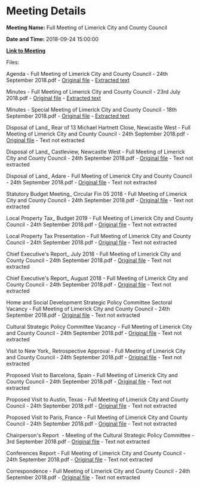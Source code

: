 # Meeting Details

**Meeting Name:** Full Meeting of Limerick City and County Council

**Date and Time:** 2018-09-24 15:00:00

**[Link to Meeting](https://www.limerick.ie/council/whats-on/full-meeting-limerick-city-and-county-council-24)**

Files: 

Agenda - Full Meeting of Limerick City and County Council - 24th September 2018.pdf - [Original file](https://www.limerick.ie/sites/default/files/media/documents/2018-09/00%20Agenda%20September%20Meeting%20240918.pdf) - [Extracted text](./Agenda%20-%C2%A0Full%20Meeting%20of%20Limerick%20City%20and%20County%20Council%20-%2024th%20September%202018.md)

Minutes - Full Meeting of Limerick City and County Council - 23rd July 2018.pdf - [Original file](https://www.limerick.ie/sites/default/files/media/documents/2018-09/01Minutes%20-%20July%202018%20Council%20Meeting%20v2.pdf) - [Extracted text](./Minutes%20-%C2%A0Full%20Meeting%20of%20Limerick%20City%20and%20County%20Council%20-%2023rd%20July%202018.md)

Minutes - Special Meeting of Limerick City and County Council - 18th September 2018.pdf - [Original file](https://www.limerick.ie/sites/default/files/media/documents/2018-09/01%20%28b%29%20Minutes%20-%20Special%20Meeting%20180918.pdf) - [Extracted text](./Minutes%20-%20Special%20Meeting%20of%20Limerick%20City%20and%20County%20Council%20-%2018th%20September%202018.md)

Disposal of Land_ Rear of 13 Michael Hartnett Close, Newcastle West - Full Meeting of Limerick City and County Council - 24th September 2018.pdf - [Original file](https://www.limerick.ie/sites/default/files/media/documents/2018-09/02%20%28a%29%20Disposal%20of%20Land%20-%20Rear%20of%2013%20Michael%20Hartnett%20Close%2C%20Newcastle%20West.pdf) - Text not extracted

Disposal of Land_ Castleview, Newcastle West - Full Meeting of Limerick City and County Council - 24th September 2018.pdf - [Original file](https://www.limerick.ie/sites/default/files/media/documents/2018-09/02%20%28b%29%20Disposal%20of%20Land%20-%20Castleview%2C%20Newcastle%20West.pdf) - Text not extracted

Disposal of Land_ Adare - Full Meeting of Limerick City and County Council - 24th September 2018.pdf - [Original file](https://www.limerick.ie/sites/default/files/media/documents/2018-09/02%20%28c%29%20%20Disposal%20of%20Land%20-%20Adare.pdf) - Text not extracted

Statutory Budget Meeting_ Circular Fin 05 2018 - Full Meeting of Limerick City and County Council - 24th September 2018.pdf - [Original file](https://www.limerick.ie/sites/default/files/media/documents/2018-09/03%20%28a%29%20Statutory%20Budget%20Meeting%20-%20Circular%20Fin%2005%202018.pdf) - Text not extracted

Local Property Tax_ Budget 2019 - Full Meeting of Limerick City and County Council - 24th September 2018.pdf - [Original file](https://www.limerick.ie/sites/default/files/media/documents/2018-09/03%20%28b%29%20Local%20Property%20Tax%20-%20Budget%202019.pdf) - Text not extracted

Local Property Tax Presentation - Full Meeting of Limerick City and County Council - 24th September 2018.pdf - [Original file](https://www.limerick.ie/sites/default/files/media/documents/2018-09/SPR-MS-0118092511030%20Local%20Property%20tax%20Pres.pdf) - Text not extracted

Chief Executive's Report_ July 2018 - Full Meeting of Limerick City and County Council - 24th September 2018.pdf - [Original file](https://www.limerick.ie/sites/default/files/media/documents/2018-09/03%20%28c%29%20%28i%29%20Chief%20Executive%27s%20Report%20-%20July%202018.pdf) - Text not extracted

Chief Executive's Report_ August 2018 - Full Meeting of Limerick City and County Council - 24th September 2018.pdf - [Original file](https://www.limerick.ie/sites/default/files/media/documents/2018-09/03%20%28c%29%20%28ii%29%20Chief%20Executive%27s%20Report%20-%20August%202018.pdf) - Text not extracted

Home and Social Development Strategic Policy Committee Sectoral Vacancy - Full Meeting of Limerick City and County Council - 24th September 2018.pdf - [Original file](https://www.limerick.ie/sites/default/files/media/documents/2018-09/03%20%28e%29%20Home%20and%20Social%20Development%20Strategic%20Policy%20Committee%20Sectoral%20Vacancy.pdf) - Text not extracted

Cultural Strategic Policy Committee Vacancy - Full Meeting of Limerick City and County Council - 24th September 2018.pdf - [Original file](https://www.limerick.ie/sites/default/files/media/documents/2018-09/03%20%28f%29%20Cultural%20Strategic%20Policy%20Committee%20Vacancy.pdf) - Text not extracted

Visit to New York_ Retrospective Approval - Full Meeting of Limerick City and County Council - 24th September 2018.pdf - [Original file](https://www.limerick.ie/sites/default/files/media/documents/2018-09/03%20%28g%29%20%28i%29%20Visit%20to%20New%20York%20-%20Retrospective%20Approval.pdf) - Text not extracted

Proposed Visit to Barcelona, Spain - Full Meeting of Limerick City and County Council - 24th September 2018.pdf - [Original file](https://www.limerick.ie/sites/default/files/media/documents/2018-09/03%20%28g%29%20%28ii%29%20Proposed%20Visit%20to%20Barcelona%2C%20Spain.pdf) - Text not extracted

Proposed Visit to Austin, Texas - Full Meeting of Limerick City and County Council - 24th September 2018.pdf - [Original file](https://www.limerick.ie/sites/default/files/media/documents/2018-09/03%20%28g%29%20%28iii%29%20Proposed%20Visit%20to%20Austin%2C%20Texas.pdf) - Text not extracted

Proposed Visit to Paris, France - Full Meeting of Limerick City and County Council - 24th September 2018.pdf - [Original file](https://www.limerick.ie/sites/default/files/media/documents/2018-09/03%20%28g%29%20%28iv%29%20Proposed%20Visit%20to%20Paris%2C%20France.pdf) - Text not extracted

Chairperson's Report  - Meeting of the Cultural Strategic Policy Committee - 3rd September 2018.pdf - [Original file](https://www.limerick.ie/sites/default/files/media/documents/2018-09/03%20%28h%29%20Chaiperson%27s%20Report%20Cultural%20Strategic%20Policy%20Committee%20Meeting%20030918.pdf) - Text not extracted

Conferences Report - Full Meeting of Limerick City and County Council - 24th September 2018.pdf - [Original file](https://www.limerick.ie/sites/default/files/media/documents/2018-09/04%20%28ii%29%20Conferences%20Report.pdf) - Text not extracted

Correspondence - Full Meeting of Limerick City and County Council - 24th September 2018.pdf - [Original file](https://www.limerick.ie/sites/default/files/media/documents/2018-09/10%20Correspondence.pdf) - Text not extracted

